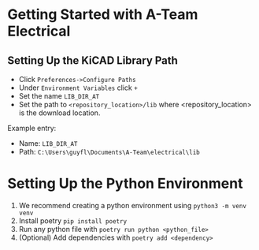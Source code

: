 # Getting Started with A-Team Electrical

## Setting Up the KiCAD Library Path
- Click `Preferences->Configure Paths`
- Under `Environment Variables` click `+`
- Set the name `LIB_DIR_AT`
- Set the path to `<repository_location>/lib` where <repository_location> is the download location.

Example entry:
- Name: `LIB_DIR_AT`
- Path: `C:\Users\guyfl\Documents\A-Team\electrical\lib`

# Setting Up the Python Environment
 1. We recommend creating a python environment using `python3 -m venv venv`
 2. Install poetry `pip install poetry`
 3. Run any python file with `poetry run python <python_file>`
 4. (Optional) Add dependencies with `poetry add <dependency>`

